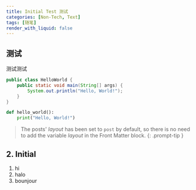 ```yaml
---
title: Initial Test 测试
categories: [Non-Tech, Text]
tags: [随笔]
render_with_liquid: false
---
```


## 测试

测试测试





```java
public class HelloWorld {
    public static void main(String[] args) {
        System.out.println("Hello, World!");
    }
}
```

```python
def hello_world():
    print("Hello, World!")
```

> The posts' _layout_ has been set to `post` by default, so there is no need to add the variable _layout_ in the Front Matter block.
{: .prompt-tip }


## 2. Initial

1. hi
2. halo
3. bounjour